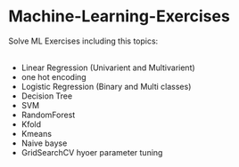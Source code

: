 # Machine-Learning-Exercises
Solve ML Exercises including this topics: <br><br>
- Linear Regression (Univarient and Multivarient)  <br>
- one hot encoding <br>
- Logistic Regression (Binary and Multi classes) <br>
- Decision Tree <br>
- SVM <br>
- RandomForest <br>
- Kfold  <br>
- Kmeans <br>
- Naive bayse <br>
- GridSearchCV hyoer parameter tuning
